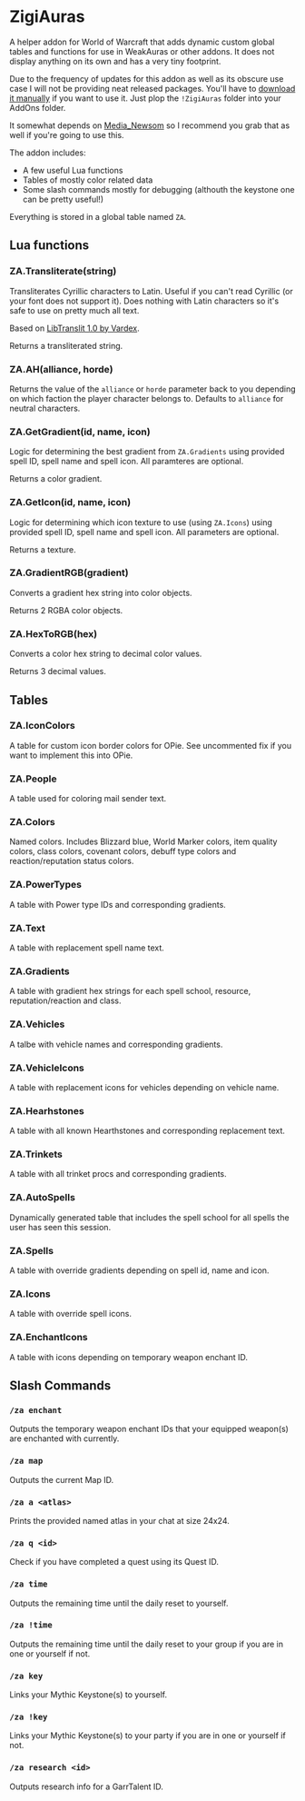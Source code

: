 # ZigiAuras

A helper addon for World of Warcraft that adds dynamic custom global tables and functions for use in WeakAuras or other addons. It does not display anything on its own and has a very tiny footprint.

Due to the frequency of updates for this addon as well as its obscure use case I will not be providing neat released packages. You'll have to [download it manually](https://github.com/glassleo/ZigiAuras/archive/refs/heads/master.zip) if you want to use it. Just plop the ``!ZigiAuras`` folder into your AddOns folder.

It somewhat depends on [Media_Newsom](https://github.com/glassleo/Media_Newsom) so I recommend you grab that as well if you're going to use this.

The addon includes:

- A few useful Lua functions
- Tables of mostly color related data
- Some slash commands mostly for debugging (althouth the keystone one can be pretty useful!)

Everything is stored in a global table named ``ZA``.

## Lua functions

### ZA.Transliterate(string)

Transliterates Cyrillic characters to Latin. Useful if you can't read Cyrillic (or your font does not support it). Does nothing with Latin characters so it's safe to use on pretty much all text.

Based on [LibTranslit 1.0 by Vardex](https://github.com/Vardex/LibTranslit).

Returns a transliterated string.

### ZA.AH(alliance, horde)

Returns the value of the ``alliance`` or ``horde`` parameter back to you depending on which faction the player character belongs to. Defaults to ``alliance`` for neutral characters.

### ZA.GetGradient(id, name, icon)

Logic for determining the best gradient from ``ZA.Gradients`` using provided spell ID, spell name and spell icon. All paramteres are optional.

Returns a color gradient.

### ZA.GetIcon(id, name, icon)

Logic for determining which icon texture to use (using ``ZA.Icons``) using provided spell ID, spell name and spell icon. All parameters are optional.

Returns a texture.

### ZA.GradientRGB(gradient)

Converts a gradient hex string into color objects.

Returns 2 RGBA color objects.

### ZA.HexToRGB(hex)

Converts a color hex string to decimal color values.

Returns 3 decimal values.

## Tables

### ZA.IconColors

A table for custom icon border colors for OPie. See uncommented fix if you want to implement this into OPie.

### ZA.People

A table used for coloring mail sender text.

### ZA.Colors

Named colors. Includes Blizzard blue, World Marker colors, item quality colors, class colors, covenant colors, debuff type colors and reaction/reputation status colors.

### ZA.PowerTypes

A table with Power type IDs and corresponding gradients.

### ZA.Text

A table with replacement spell name text.

### ZA.Gradients

A table with gradient hex strings for each spell school, resource, reputation/reaction and class.

### ZA.Vehicles

A talbe with vehicle names and corresponding gradients.

### ZA.VehicleIcons

A table with replacement icons for vehicles depending on vehicle name.

### ZA.Hearhstones

A table with all known Hearthstones and corresponding replacement text.

### ZA.Trinkets

A table with all trinket procs and corresponding gradients.

### ZA.AutoSpells

Dynamically generated table that includes the spell school for all spells the user has seen this session.

### ZA.Spells

A table with override gradients depending on spell id, name and icon.

### ZA.Icons

A table with override spell icons.

### ZA.EnchantIcons

A table with icons depending on temporary weapon enchant ID.

## Slash Commands

### ``/za enchant``

Outputs the temporary weapon enchant IDs that your equipped weapon(s) are enchanted with currently.

### ``/za map``

Outputs the current Map ID.

### ``/za a <atlas>``

Prints the provided named atlas in your chat at size 24x24.

### ``/za q <id>``

Check if you have completed a quest using its Quest ID.

### ``/za time``

Outputs the remaining time until the daily reset to yourself.

### ``/za !time``

Outputs the remaining time until the daily reset to your group if you are in one or yourself if not.

### ``/za key``

Links your Mythic Keystone(s) to yourself.

### ``/za !key``

Links your Mythic Keystone(s) to your party if you are in one or yourself if not.

### ``/za research <id>``

Outputs research info for a GarrTalent ID.
